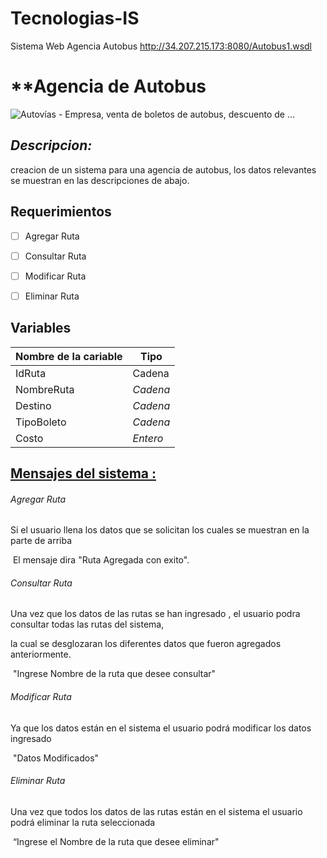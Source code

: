 # Tecnologias-IS
Sistema Web Agencia Autobus  http://34.207.215.173:8080/Autobus1.wsdl


# **Agencia de Autobus

![Autovías - Empresa, venta de boletos de autobus, descuento de ...](https://www.autovias.com.mx/application/public/img/empresa/empresa_header.png)

## *Descripcion:*

creacion de un sistema para una agencia de autobus, los datos relevantes se muestran en las descripciones de abajo.

## Requerimientos 

- [ ] Agregar Ruta
- [ ] Consultar Ruta
- [ ] Modificar Ruta
- [ ] Eliminar Ruta



## **Variables**

| Nombre de la cariable | Tipo     |
| --------------------- | -------- |
| IdRuta                | Cadena   |
| NombreRuta            | *Cadena* |
| Destino               | *Cadena* |
| TipoBoleto            | *Cadena* |
| Costo                 | *Entero* |



## <u>Mensajes del sistema :</u>



###### Agregar Ruta

Si  el usuario llena los datos que se solicitan  los cuales se muestran en la parte de arriba

​				El mensaje dira "Ruta Agregada con exito".

###### Consultar Ruta

Una vez que los datos de las rutas se han ingresado , el usuario podra consultar todas las rutas del sistema,

la cual se desglozaran los diferentes datos que fueron agregados anteriormente.

​				"Ingrese Nombre de la ruta que desee consultar"

###### Modificar Ruta

Ya que los datos están en el sistema el usuario podrá modificar los datos ingresado

​							"Datos Modificados"

###### Eliminar Ruta

Una vez que todos los datos de las rutas están en el sistema el usuario podrá eliminar la ruta seleccionada 												

​					“Ingrese el Nombre de la ruta que desee eliminar"













